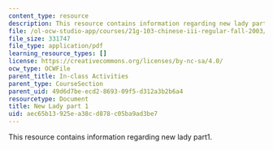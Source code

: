 ```yaml
---
content_type: resource
description: This resource contains information regarding new lady part1.
file: /ol-ocw-studio-app/courses/21g-103-chinese-iii-regular-fall-2003/aec65b13925ea38cd878c05ba9ad3be7_MIT21G_103F03_NewLadyPart1.pdf
file_size: 331747
file_type: application/pdf
learning_resource_types: []
license: https://creativecommons.org/licenses/by-nc-sa/4.0/
ocw_type: OCWFile
parent_title: In-class Activities
parent_type: CourseSection
parent_uid: 49d6d7be-ecd2-8693-09f5-d312a3b2b6a4
resourcetype: Document
title: New Lady part 1
uid: aec65b13-925e-a38c-d878-c05ba9ad3be7
---
```

This resource contains information regarding new lady part1.